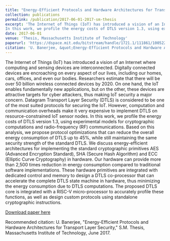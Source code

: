 ```yaml
---
title: "Energy-Efficient Protocols and Hardware Architectures for Transport Layer Security"
collection: publications
permalink: /publication/2017-06-01-2017-sm-thesis
excerpt: 'The Internet of Things (IoT) has introduced a vision of an Internet where computing and sensing devices are interconnected. Digitally connected devices are encroaching on every aspect of our lives, including our homes, cars, offices, and even our bodies. Researchers estimate that there will be over 50 billion wireless connected devices by 2020. On one hand, the IoT enables fundamentally new applications, but on the other, these devices are attractive targets for cyber attackers, thus making IoT security a major concern. Datagram Transport Layer Security (DTLS) is considered to be one of the most suited protocols for securing the IoT. However, computation and communication overheads make it very expensive to implement DTLS on resource-constrained IoT sensor nodes.
In this work, we profile the energy costs of DTLS version 1.3, using experimental models for cryptographic computations and radio-frequency (RF) communications. Based on this analysis, we propose protocol optimizations that can reduce the overall energy consumption of DTLS up to 45%, while still maintaining the same security strength of the standard DTLS. We discuss energy-efficient architectures for implementing the standard cryptographic primitives AES (Advanced Encryption Standard), SHA (Secure Hash Algorithm) and ECC (Elliptic Curve Cryptography) in hardware. Our hardware can provide more than 2,500 times reduction in energy consumption compared to traditional software implementations. These hardware primitives are integrated with dedicated control and memory to design a DTLS co-processor that can accelerate the complete DTLS state machine in hardware, thus minimizing the energy consumption due to DTLS computations. The proposed DTLS core is integrated with a RISC-V micro-processor to accurately profile these functions, as well as design custom protocols using standalone cryptographic instructions.'
date: 2017-06-01
venue: 'Thesis, Massachusetts Institute of Technology'
paperurl: 'https://dspace.mit.edu/bitstream/handle/1721.1/111861/1005227047-MIT.pdf'
citation: 'U. Banerjee, &quot;Energy-Efficient Protocols and Hardware Architectures for Transport Layer Security,&quot; S.M. Thesis, Massachusetts Institute of Technology, June 2017.'
---
```

The Internet of Things (IoT) has introduced a vision of an Internet where computing and sensing devices are interconnected. Digitally connected devices are encroaching on every aspect of our lives, including our homes, cars, offices, and even our bodies. Researchers estimate that there will be over 50 billion wireless connected devices by 2020. On one hand, the IoT enables fundamentally new applications, but on the other, these devices are attractive targets for cyber attackers, thus making IoT security a major concern. Datagram Transport Layer Security (DTLS) is considered to be one of the most suited protocols for securing the IoT. However, computation and communication overheads make it very expensive to implement DTLS on resource-constrained IoT sensor nodes.
In this work, we profile the energy costs of DTLS version 1.3, using experimental models for cryptographic computations and radio-frequency (RF) communications. Based on this analysis, we propose protocol optimizations that can reduce the overall energy consumption of DTLS up to 45%, while still maintaining the same security strength of the standard DTLS. We discuss energy-efficient architectures for implementing the standard cryptographic primitives AES (Advanced Encryption Standard), SHA (Secure Hash Algorithm) and ECC (Elliptic Curve Cryptography) in hardware. Our hardware can provide more than 2,500 times reduction in energy consumption compared to traditional software implementations. These hardware primitives are integrated with dedicated control and memory to design a DTLS co-processor that can accelerate the complete DTLS state machine in hardware, thus minimizing the energy consumption due to DTLS computations. The proposed DTLS core is integrated with a RISC-V micro-processor to accurately profile these functions, as well as design custom protocols using standalone cryptographic instructions.

[Download paper here](https://dspace.mit.edu/bitstream/handle/1721.1/111861/1005227047-MIT.pdf)

Recommended citation: U. Banerjee, "Energy-Efficient Protocols and Hardware Architectures for Transport Layer Security," S.M. Thesis, Massachusetts Institute of Technology, June 2017.